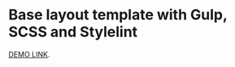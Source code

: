 # Base layout template with Gulp, SCSS and Stylelint
   [DEMO LINK](https://AndreySerhovetc.ginpthub.io/Landing-Musem/).
